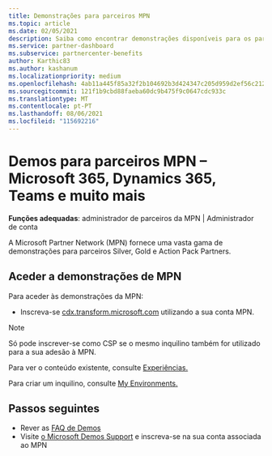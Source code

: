 ```yaml
---
title: Demonstrações para parceiros MPN
ms.topic: article
ms.date: 02/05/2021
description: Saiba como encontrar demonstrações disponíveis para os parceiros MPN Silver, Gold e Action Pack.
ms.service: partner-dashboard
ms.subservice: partnercenter-benefits
author: Karthic83
ms.author: kashanum
ms.localizationpriority: medium
ms.openlocfilehash: 4ab11a445f85a32f2b104692b3d424347c205d959d2ef56c212e6d86ce082438
ms.sourcegitcommit: 121f1b9cbd88faeba60dc9b475f9c0647cdc933c
ms.translationtype: MT
ms.contentlocale: pt-PT
ms.lasthandoff: 08/06/2021
ms.locfileid: "115692216"
---
```

# <a name="demos-for-mpn-partners--microsoft-365-dynamics-365-teams-and-more"></a>Demos para parceiros MPN – Microsoft 365, Dynamics 365, Teams e muito mais

**Funções adequadas**: administrador de parceiros da MPN | Administrador de conta

A Microsoft Partner Network (MPN) fornece uma vasta gama de demonstrações para parceiros Silver, Gold e Action Pack Partners.

## <a name="access-mpn-demos"></a>Aceder a demonstrações de MPN

Para aceder às demonstrações da MPN:

- Inscreva-se [cdx.transform.microsoft.com](https://cdx.transform.microsoft.com/) utilizando a sua conta MPN.

>[!NOTE]
>Só pode inscrever-se como CSP se o mesmo inquilino também for utilizado para a sua adesão à MPN.

Para ver o conteúdo existente, consulte [Experiências.](https://cdx.transform.microsoft.com/experiences)

Para criar um inquilino, consulte [My Environments.](https://cdx.transform.microsoft.com/my-tenants)

## <a name="next-steps"></a>Passos seguintes

- Rever as [FAQ de Demos](https://cdx.transform.microsoft.com/help/faq)
- Visite [o Microsoft Demos Support](https://cdx.transform.microsoft.com/submit-request) e inscreva-se na sua conta associada ao MPN
